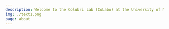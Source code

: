 ```yaml
---
description: Welcome to the Colubri Lab (CoLabo) at the University of Massachusetts Chan Medical School. Our interdisciplinary team of computational scientists, software engineers, and visual designers is dedicated to pioneering new methods and tools for infectious disease research. We operate at the intersection of technology, data science, and public health, developing innovative solutions to understand and mitigate the spread of infectious diseases. By combining novel data collection methodologies—from participatory surveillance apps to experimental epidemic games—with advanced AI/ML models and human-centered, statistically sound data visualizations, we aim to translate complex biomedical data into actionable insights. Our collaborative approach, bridging diverse fields of expertise, allows us to tackle multifaceted challenges in epidemiology and create tools that have a real-world impact on global health.
img: ./text1.png
page: about
---
```

